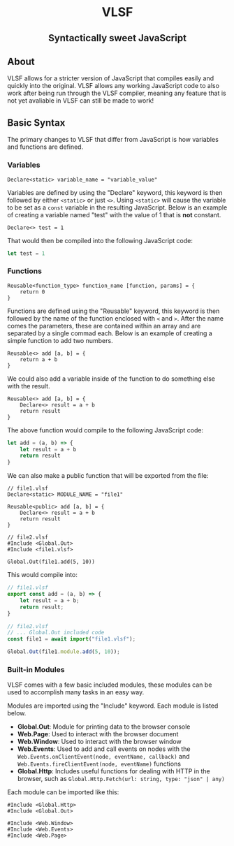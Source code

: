 <h1 align="center">VLSF</h1>
<h2 align="center">Syntactically sweet JavaScript</h2>

## About

VLSF allows for a stricter version of JavaScript that compiles easily and quickly into the original. VLSF allows any working JavaScript code to also work after being run through the VLSF compiler, meaning any feature that is not yet avaliable in VLSF can still be made to work!

## Basic Syntax

The primary changes to VLSF that differ from JavaScript is how variables and functions are defined.

### Variables

```
Declare<static> variable_name = "variable_value"
```

Variables are defined by using the "Declare" keyword, this keyword is then followed by either `<static>` or just `<>`. Using `<static>` will cause the variable to be set as a `const` variable in the resulting JavaScript. Below is an example of creating a variable named "test" with the value of 1 that is **not** constant.

```
Declare<> test = 1
```

That would then be compiled into the following JavaScript code:

```js
let test = 1
```

### Functions

```
Reusable<function_type> function_name [function, params] = {
    return 0
}
```

Functions are defined using the "Reusable" keyword, this keyword is then followed by the name of the function enclosed with `<` and `>`. After the name comes the parameters, these are contained within an array and are separated by a single commad each. Below is an example of creating a simple function to add two numbers.

```
Reusable<> add [a, b] = {
    return a + b
}
```

We could also add a variable inside of the function to do something else with the result.

```
Reusable<> add [a, b] = {
    Declare<> result = a + b
    return result
}
```

The above function would compile to the following JavaScript code:

```js
let add = (a, b) => {
    let result = a + b
    return result
}
```

We can also make a public function that will be exported from the file:

```
// file1.vlsf
Declare<static> MODULE_NAME = "file1"

Reusable<public> add [a, b] = {
    Declare<> result = a + b
    return result
}

// file2.vlsf
#Include <Global.Out>
#Include <file1.vlsf>

Global.Out(file1.add(5, 10))
```

This would compile into:

```js
// file1.vlsf
export const add = (a, b) => {
    let result = a + b;
    return result;
}

// file2.vlsf
// ... Global.Out included code
const file1 = await import("file1.vlsf");

Global.Out(file1.module.add(5, 10));
```

### Built-in Modules

VLSF comes with a few basic included modules, these modules can be used to accomplish many tasks in an easy way.

Modules are imported using the "Include" keyword. Each module is listed below.

- **Global.Out**: Module for printing data to the browser console
- **Web.Page**: Used to interact with the browser document
- **Web.Window**: Used to interact with the browser window
- **Web.Events**: Used to add and call events on nodes with the `Web.Events.onClientEvent(node, eventName, callback)` and `Web.Events.fireClientEvent(node, eventName)` functions
- **Global.Http**: Includes useful functions for dealing with HTTP in the browser, such as `Global.Http.Fetch(url: string, type: "json" | any)`

Each module can be imported like this:

```
#Include <Global.Http>
#Include <Global.Out>

#Include <Web.Window>
#Include <Web.Events>
#Include <Web.Page>
```